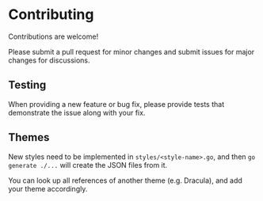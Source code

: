 # Contributing

Contributions are welcome!

Please submit a pull request for minor changes and submit issues for major changes for discussions.

## Testing

When providing a new feature or bug fix, please provide tests that demonstrate the issue along with your fix.

## Themes

New styles need to be implemented in `styles/<style-name>.go`, and then `go generate
./...` will create the JSON files from it.

You can look up all references of another theme (e.g. Dracula), and add your
theme accordingly.
